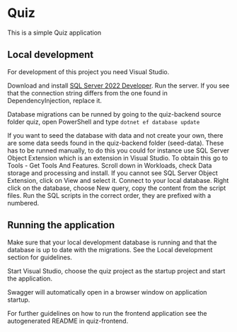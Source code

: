 # Quiz

This is a simple Quiz application

## Local development

For development of this project you need Visual Studio. 

Download and install [SQL Server 2022 Developer](https://www.microsoft.com/en-us/sql-server/sql-server-downloads). Run the server. If you see that the connection string differs from the one found in DependencyInjection, replace it.

Database migrations can be runned by going to the quiz-backend source folder quiz, open PowerShell and type `dotnet ef database update` 

If you want to seed the database with data and not create your own, there are some data seeds found in the  quiz-backend folder (seed-data). These has to be runned manually, to do this you could for instance use SQL Server Object Extension which is an extension in Visual Studio. To obtain this go to Tools - Get Tools And Features. Scroll down in Workloads, check Data storage and processing and install. If you cannot see SQL Server Object Extension, click on View and select it. Connect to your local database. Right click on the database, choose New query, copy the content from the script files. Run the SQL scripts in the correct order, they are prefixed with a numbered.

## Running the application

Make sure that your local development database is running and that the database is up to date with the migrations. See the Local development section for guidelines.

Start Visual Studio, choose the quiz project as the startup project and start the application. 

Swagger will automatically open in a browser window on application startup.

For further guidelines on how to run the frontend application see the autogenerated README in quiz-frontend.